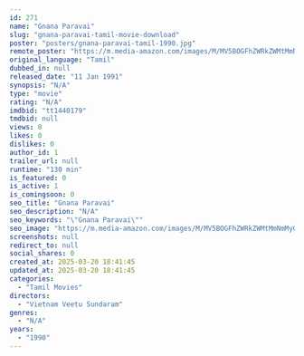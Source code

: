 ```yaml
---
id: 271
name: "Gnana Paravai"
slug: "gnana-paravai-tamil-movie-download"
poster: "posters/gnana-paravai-tamil-1990.jpg"
remote_poster: "https://m.media-amazon.com/images/M/MV5BOGFhZWRkZWMtMmNmMy00NGJmLTk5ZjctOWU3NWNjMDZiY2U5XkEyXkFqcGdeQXVyODEzOTQwNTY@._V1_SX300.jpg"
original_language: "Tamil"
dubbed_in: null
released_date: "11 Jan 1991"
synopsis: "N/A"
type: "movie"
rating: "N/A"
imdbid: "tt1440179"
tmdbid: null
views: 0
likes: 0
dislikes: 0
author_id: 1
trailer_url: null
runtime: "130 min"
is_featured: 0
is_active: 1
is_comingsoon: 0
seo_title: "Gnana Paravai"
seo_description: "N/A"
seo_keywords: "\"Gnana Paravai\""
seo_image: "https://m.media-amazon.com/images/M/MV5BOGFhZWRkZWMtMmNmMy00NGJmLTk5ZjctOWU3NWNjMDZiY2U5XkEyXkFqcGdeQXVyODEzOTQwNTY@._V1_SX300.jpg"
screenshots: null
redirect_to: null
social_shares: 0
created_at: 2025-03-20 18:41:45
updated_at: 2025-03-20 18:41:45
categories:
  - "Tamil Movies"
directors:
  - "Vietnam Veetu Sundaram"
genres:
  - "N/A"
years:
  - "1990"
---
```

